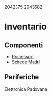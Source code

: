 2042375
2043682

# Inventario

## Componenti

- [Processori](./componenti/processori.md)
- [Schede Madri](./componenti/schede_madri.md)

## Periferiche

Elettronica Padovana

